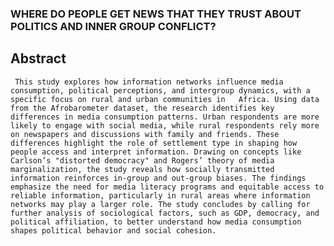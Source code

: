 ### WHERE DO PEOPLE GET NEWS THAT THEY TRUST ABOUT POLITICS AND INNER GROUP CONFLICT?



## Abstract

     This study explores how information networks influence media consumption, political perceptions, and intergroup dynamics, with a specific focus on rural and urban communities in   Africa. Using data from the Afrobarometer dataset, the research identifies key differences in media consumption patterns. Urban respondents are more likely to engage with social media, while rural respondents rely more on newspapers and discussions with family and friends. These differences highlight the role of settlement type in shaping how people access and interpret information. Drawing on concepts like Carlson’s "distorted democracy" and Rogers’ theory of media marginalization, the study reveals how socially transmitted information reinforces in-group and out-group biases. The findings emphasize the need for media literacy programs and equitable access to reliable information, particularly in rural areas where information networks may play a larger role. The study concludes by calling for further analysis of sociological factors, such as GDP, democracy, and political affiliation, to better understand how media consumption shapes political behavior and social cohesion.

  

      
    
